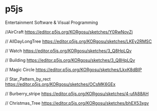 # p5js

Entertainment Software & Visual Programming

//AirCraft
https://editor.p5js.org/KORgosu/sketches/Y0RwNovZj

// AllDayLongTree
https://editor.p5js.org/KORgosu/sketches/LKEy2RMSC

// Watch
https://editor.p5js.org/KORgosu/sketches/3_Q8HpLQv

// Building
https://editor.p5js.org/KORgosu/sketches/3_Q8HpLQv

// Magic Circle
https://editor.p5js.org/KORgosu/sketches/LkxK8dBIP

// Star_Pattern_by_rect
https://editor.p5js.org/KORgosu/sketches/OCsMK6GEx

// Burberry_stripe
https://editor.p5js.org/KORgosu/sketches/4-ufA88AH

// Christmas_Tree
https://editor.p5js.org/KORgosu/sketches/bhEX53xgv
